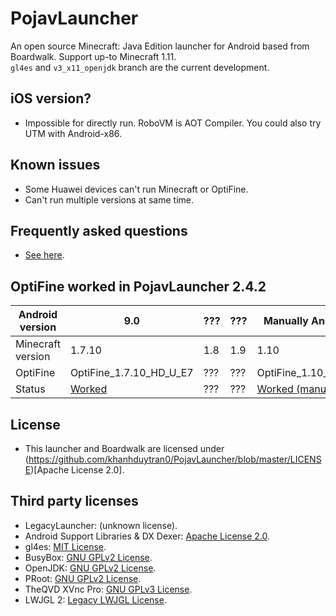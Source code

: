 # PojavLauncher
An open source Minecraft: Java Edition launcher for Android based from Boardwalk. Support up-to Minecraft 1.11.<br>
`gl4es` and `v3_x11_openjdk` branch are the current development.

## iOS version?
- Impossible for directly run. RoboVM is AOT Compiler. You could also try UTM with Android-x86.

## Known issues
- Some Huawei devices can't run Minecraft or OptiFine.
- Can't run multiple versions at same time.

## Frequently asked questions
- [See here](https://github.com/khanhduytran0/PojavLauncher/wiki/Frequently-asked-questions).

## OptiFine worked in PojavLauncher 2.4.2
|Android version  |  9.0 |???|???|Manually Android 10|9.0|
|-----------------|------|---|---|-----|-----|
|Minecraft version|1.7.10|1.8|1.9| 1.10| 1.11|
|OptiFine         |OptiFine_1.7.10_HD_U_E7|???|???|OptiFine_1.10_HD_U_H5|OptiFine_1.11_HD_U_F5|
|Status           |[Worked](https://youtu.be/In_EPebQG7Q)|???|???|[Worked (manually)](https://youtu.be/TJeJcPFgzcI)|[Worked (with 1 hack)](https://youtu.be/eIawM9UmQ88)

## License
- This launcher and Boardwalk are licensed under (https://github.com/khanhduytran0/PojavLauncher/blob/master/LICENSE)[Apache License 2.0].

## Third party licenses
- LegacyLauncher: (unknown license).<br>
- Android Support Libraries & DX Dexer: [Apache License 2.0](https://android.googlesource.com/platform/prebuilts/maven_repo/android/+/master/NOTICE.txt).
- gl4es: [MIT License](https://github.com/ptitSeb/gl4es/blob/master/LICENSE).<br>
- BusyBox: [GNU GPLv2 License](https://busybox.net/license.html).<br>
- OpenJDK: [GNU GPLv2 License](https://openjdk.java.net/legal/gplv2+ce.html).<br>
- PRoot: [GNU GPLv2 License](https://github.com/termux/proot/blob/master/COPYING).<br>
- TheQVD XVnc Pro: [GNU GPLv3 License](https://github.com/theqvd/qvd-client-android/blob/master/LICENSE.txt).
- LWJGL 2: [Legacy LWJGL License](http://legacy.lwjgl.org/license.php.html).<br>
